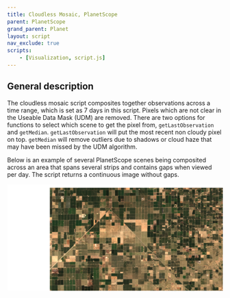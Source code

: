 ```yaml
---
title: Cloudless Mosaic, PlanetScope
parent: PlanetScope
grand_parent: Planet
layout: script
nav_exclude: true
scripts:
    - [Visualization, script.js]
---
```


## General description

The cloudless mosaic script composites together observations across a time range, which is set as 7 days in this script. Pixels which are not clear in the Useable Data Mask (UDM) are removed. There are two options for functions to select which scene to get the pixel from, `getLastObservation` and `getMedian`. `getLastObservation` will put the most recent non cloudy pixel on top. `getMedian` will remove outliers due to shadows or cloud haze that may have been missed by the UDM algorithm.

Below is an example of several PlanetScope scenes being composited across an area that spans several strips and contains gaps when viewed per day. The script returns a continuous image without gaps.

![Cloudless mosaic](fig/fig1.png)
